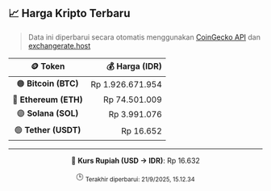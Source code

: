 

<!-- HARGA_KRIPTO -->
## 📈 Harga Kripto Terbaru

> Data ini diperbarui secara otomatis menggunakan [CoinGecko API](https://www.coingecko.com/) dan [exchangerate.host](https://exchangerate.host/)

<div align="center">

| 🪙 Token | 💰 Harga (IDR) |
|:------:|---------------:|
| 🟠 **Bitcoin (BTC)**   | Rp 1.926.671.954 |
| 🔵 **Ethereum (ETH)**  | Rp 74.501.009 |
| 🟣 **Solana (SOL)**    | Rp 3.991.076 |
| 🟢 **Tether (USDT)**   | Rp 16.652 |

---

💱 **Kurs Rupiah (USD → IDR)**: Rp 16.632

🕒 <sub>Terakhir diperbarui: 21/9/2025, 15.12.34</sub>

</div>
<!-- /HARGA_KRIPTO -->